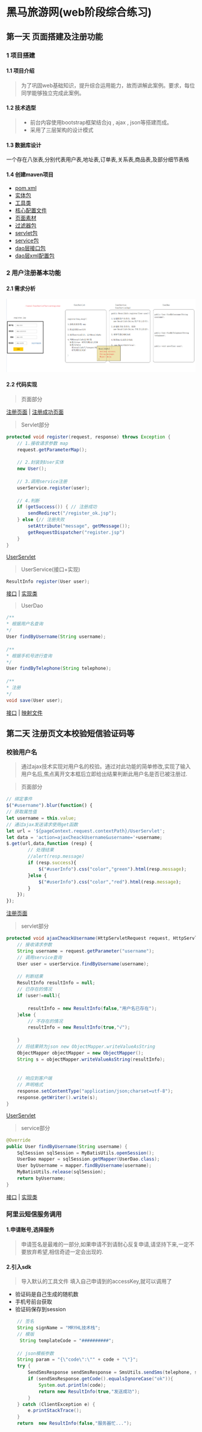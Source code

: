 # 黑马旅游网(web阶段综合练习)
## 第一天 页面搭建及注册功能
### 1 项目搭建
#### 1.1 项目介绍
> 为了巩固web基础知识，提升综合运用能力，故而讲解此案例。要求，每位同学能够独立完成此案例。
#### 1.2 技术选型
> + 前台内容使用bootstrap框架结合jq , ajax , json等搭建而成。
> + 采用了三层架构的设计模式

#### 1.3 数据库设计
一个存在八张表,分别代表用户表,地址表,订单表,关系表,商品表,及部分细节表格
#### 1.4 创建maven项目
+ [pom.xml](pom.xml)
+ [实体包](./src/main/java/com/itheima/travel/domain)
+ [工具类](./src/main/java/com/itheima/travel/util)
+ [核心配置文件](./src/main/resources)
+ [页面素材](./src/main/webapp)
+ [过滤器包](./src/main/java/com/itheima/travel/web/filter)
+ [servlet包](./src/main/java/com/itheima/travel/web/servlet)
+ [service包](./src/main/java/com/itheima/travel/service)
+ [dao层接口包](./src/main/java/com/itheima/travel/dao)
+ [dao层xml配置包](./src/main/resources/com/itheima/travel/dao)
### 2 用户注册基本功能
#### 2.1 需求分析
![需求分析](./readimg/day01.2.1.png)
#### 2.2 代码实现
> 页面部分

[注册页面](./src/main/webapp/register.jsp) | [注册成功页面](./src/main/webapp/register_ok.jsp)

> Servlet部分

```java
protected void register(request, response) throws Exception {
    // 1.接收请求参数 map
    request.getParameterMap();

    // 2.封装到User实体
    new User();   

    // 3.调用service注册
    userService.register(user);

    // 4.判断
    if (getSuccess()) { // 注册成功
        sendRedirect("/register_ok.jsp");
    } else {// 注册失败
        setAttribute("message", getMessage());
        getRequestDispatcher("register.jsp")
    }
}
```

[UserServlet](./src/main/java/com/itheima/travel/web/servlet/UserServlet.java)

> UserService(接口+实现)

```java
ResultInfo register(User user);
```

[接口](./src/main/java/com/itheima/travel/service/UserService.java) | [实现类](./src/main/java/com/itheima/travel/service/impl/UserServiceImpl.java)

> UserDao

```java
/**
* 根据用户名查询     
*/
User findByUsername(String username);

/**
* 根据手机号进行查询
*/
User findByTelephone(String telephone);

/**
* 注册
*/
void save(User user);
```

[接口](./src/main/java/com/itheima/travel/dao/UserDao.java) | [映射文件](./src/main/resources/com/itheima/travel/dao/UserDao.xml)

## 第二天 注册页文本校验短信验证码等
### 校验用户名
> 通过ajax技术实现对用户名的校验。通过对此功能的简单修改,实现了输入用户名后,焦点离开文本框后立即给出结果判断此用户名是否已被注册过.

> 页面部分

```js
// 绑定事件
$("#username").blur(function() {
// 获取属性值
let username = this.value;
// 通过ajax发送请求使用get函数
let url = '${pageContext.request.contextPath}/UserServlet';
let data = 'action=ajaxCheackUsername&username='+username;
$.get(url,data,function (resp) {
        // 处理结果
        //alert(resp.message)
        if (resp.success){
            $("#userInfo").css("color","green").html(resp.message);
        }else {    
            $("#userInfo").css("color","red").html(resp.message);    
        }
    });
});
```

[注册页面](./src/main/webapp/register.jsp)

> servlet部分 

```java
protected void ajaxCheackUsername(HttpServletRequest request, HttpServletResponse response) throws ServletException, IOException {
    // 接收请求参数
    String username = request.getParameter("username");
    // 调用service查询
    User user = userService.findByUsername(username);

    // 判断结果
    ResultInfo resultInfo = null;
    // 已存在的情况
    if (user!=null){

        resultInfo = new ResultInfo(false,"用户名已存在");
    }else {
        // 不存在的情况
        resultInfo = new ResultInfo(true,"√");

    }
    // 将结果转为json new ObjectMapper.writeValueAsString
    ObjectMapper objectMapper = new ObjectMapper();
    String s = objectMapper.writeValueAsString(resultInfo);


    // 响应到客户端
    // 声明格式
    response.setContentType("application/json;charset=utf-8");
    response.getWriter().write(s);
}
```

[UserServlet](./src/main/java/com/itheima/travel/web/servlet/UserServlet.java)

> service部分

```java
@Override
public User findByUsername(String username) {
    SqlSession sqlSession = MyBatisUtils.openSession();
    UserDao mapper = sqlSession.getMapper(UserDao.class);
    User byUsername = mapper.findByUsername(username);
    MyBatisUtils.release(sqlSession);
    return byUsername;
}
```

[接口](./src/main/java/com/itheima/travel/service/UserService.java) | [实现类](./src/main/java/com/itheima/travel/service/impl/UserServiceImpl.java)

### 阿里云短信服务调用
#### 1.申请账号,选择服务
> 申请签名是最难的一部分,如果申请不到请耐心反复申请,请坚持下来,一定不要放弃希望,相信奇迹一定会出现的.

#### 2.引入sdk
> 导入默认的工具文件
> 填入自己申请到的accessKey,就可以调用了

+ 验证码是自己生成的随机数
+ 手机号前台获取
+ 验证码保存到session
```java
    // 签名
    String signName = "MRYHL技术栈";
    // 模版
     String templateCode = "##########";
    
    // json模板参数
    String param = "{\"code\":\"" + code + "\"}";
    try {
        SendSmsResponse sendSmsResponse = SmsUtils.sendSms(telephone, signName, templateCode, param);
        if (sendSmsResponse.getCode().equalsIgnoreCase("ok")){
            System.out.println(code);
            return new ResultInfo(true,"发送成功");
        }
    } catch (ClientException e) {
        e.printStackTrace();
    }
    return  new ResultInfo(false,"服务器忙...");
```